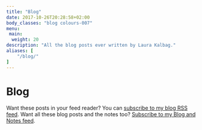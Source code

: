 ```yaml
---
title: "Blog"
date: 2017-10-26T20:28:58+02:00
body_classes: "blog colours-007"
menu:
 main:
  weight: 20
description: "All the blog posts ever written by Laura Kalbag."
aliases: [
    "/blog/"
]
---
```


# Blog

Want these posts in your feed reader? You can [subscribe to my blog RSS feed](https://laurakalbag.com/posts/index.xml). Want all these blog posts and the notes too? [Subscribe to my Blog and Notes feed](https://laurakalbag.com/index.xml).

